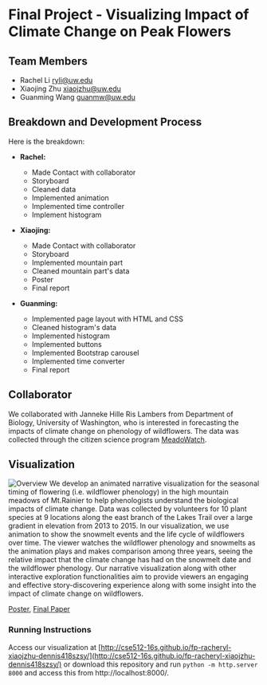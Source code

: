 # Final Project - Visualizing Impact of Climate Change on Peak Flowers

## Team Members

- Rachel Li  ryli@uw.edu
- Xiaojing Zhu  xiaojzhu@uw.edu
- Guanming Wang  guanmw@uw.edu

## Breakdown and Development Process
Here is the breakdown:
* **Rachel:**
  - Made Contact with collaborator
  - Storyboard
  - Cleaned data
  - Implemented animation
  - Implemented time controller
  - Implement histogram


* **Xiaojing:**
  - Made Contact with collaborator
  - Storyboard
  - Implemented mountain part
  - Cleaned mountain part's data
  - Poster
  - Final report


* **Guanming:**
  - Implemented page layout with HTML and CSS
  - Cleaned histogram's data
  - Implemented histogram
  - Implemented buttons
  - Implemented Bootstrap carousel
  - Implemented time converter
  - Final report


## Collaborator
We collaborated with Janneke Hille Ris Lambers from Department of Biology, University of Washington, who is interested in forecasting the impacts of climate change on phenology of wildflowers. The data was collected through the citizen science program [MeadoWatch](http://www.meadowatch.org/).

## Visualization
![Overview](picture/216.png)
We develop an animated narrative visualization for the seasonal timing of flowering (i.e. wildflower phenology) in the high mountain meadows of Mt.Rainier to help phenologists understand the biological impacts of climate change. Data was collected by volunteers for 10 plant species at 9 locations along the east branch of the Lakes Trail over a large gradient in elevation from 2013 to 2015. In our visualization, we use animation to show the snowmelt events and the life cycle of wildflowers over time. The viewer watches the wildflower phenology and snowmelts as the animation plays and makes comparison among three years, seeing the relative impact that the climate change has had on the snowmelt date and the wildflower phenology. Our narrative visualization along with other interactive exploration functionalities aim to provide viewers an engaging and effective story-discovering experience along with some insight into the impact of climate change on wildflowers. 

[Poster](https://github.com/CSE512-16S/fp-racheryl-xiaojzhu-dennis418szsy/raw/master/poster-racheryl-xiaojzhu-dennis418szsy.pdf),
[Final Paper](https://github.com/CSE512-16S/fp-racheryl-xiaojzhu-dennis418szsy/raw/master/paper-racheryl-xiaojzhu-dennis418szsy.pdf)

### Running Instructions

Access our visualization at [http://cse512-16s.github.io/fp-racheryl-xiaojzhu-dennis418szsy/](http://cse512-16s.github.io/fp-racheryl-xiaojzhu-dennis418szsy/) or download this repository and run `python -m http.server 8000` and access this from http://localhost:8000/.








